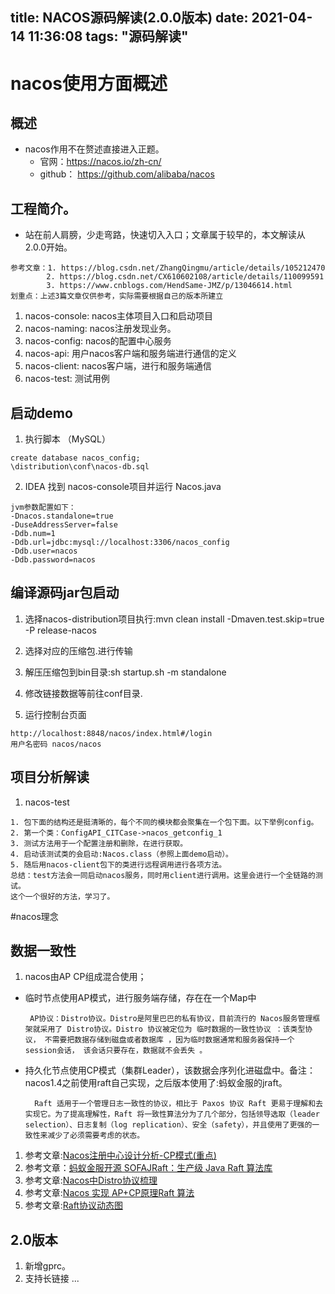title: NACOS源码解读(2.0.0版本)
date: 2021-04-14 11:36:08
tags: "源码解读"
---------
# nacos使用方面概述
## 概述

* nacos作用不在赘述直接进入正题。
  * 官网：https://nacos.io/zh-cn/
  * github： https://github.com/alibaba/nacos

## 工程简介。

* 站在前人肩膀，少走弯路，快速切入入口；文章属于较早的，本文解读从2.0.0开始。
```$xslt
参考文章：1. https://blog.csdn.net/ZhangQingmu/article/details/105212470
        2. https://blog.csdn.net/CX610602108/article/details/110099591
        3. https://www.cnblogs.com/HendSame-JMZ/p/13046614.html
划重点：上述3篇文章仅供参考，实际需要根据自己的版本所建立
```
1. nacos-console: nacos主体项目入口和启动项目
1. nacos-naming: nacos注册发现业务。
1. nacos-config: nacos的配置中心服务
1. nacos-api: 用户nacos客户端和服务端进行通信的定义
1. nacos-client: nacos客户端，进行和服务端通信
1. nacos-test: 测试用例

## 启动demo

1. 执行脚本 （MySQL）
```$xslt
create database nacos_config;
\distribution\conf\nacos-db.sql
```
2. IDEA 找到 nacos-console项目并运行 Nacos.java
```$xslt
jvm参数配置如下：
-Dnacos.standalone=true
-DuseAddressServer=false
-Ddb.num=1
-Ddb.url=jdbc:mysql://localhost:3306/nacos_config
-Ddb.user=nacos
-Ddb.password=nacos
```

## 编译源码jar包启动
1. 选择nacos-distribution项目执行:mvn  clean install -Dmaven.test.skip=true -P release-nacos
1. 选择对应的压缩包.进行传输
1. 解压压缩包到bin目录:sh startup.sh -m standalone
1. 修改链接数据等前往conf目录.

3.  运行控制台页面
```$xslt
http://localhost:8848/nacos/index.html#/login
用户名密码 nacos/nacos
```

## 项目分析解读

1. nacos-test
```$xslt
1. 包下面的结构还是挺清晰的，每个不同的模块都会聚集在一个包下面。以下举例config。
2. 第一个类：ConfigAPI_CITCase->nacos_getconfig_1
3. 测试方法用于一个配置注册和删除，在进行获取。
4. 启动该测试类的会启动:Nacos.class（参照上面demo启动）。
5. 随后用nacos-client包下的类进行远程调用进行各项方法。
总结：test方法会一同启动nacos服务，同时用client进行调用。这里会进行一个全链路的测试。
这个一个很好的方法，学习了。
```

#nacos理念

## 数据一致性

1. nacos由AP CP组成混合使用；
  * 临时节点使用AP模式，进行服务端存储，存在在一个Map中
      ```aidl
       AP协议：Distro协议。Distro是阿里巴巴的私有协议，目前流行的 Nacos服务管理框架就采用了 Distro协议。Distro 协议被定位为 临时数据的一致性协议 ：该类型协议， 不需要把数据存储到磁盘或者数据库 ，因为临时数据通常和服务器保持一个session会话， 该会话只要存在，数据就不会丢失 。
      ```
  * 持久化节点使用CP模式（集群Leader），该数据会序列化进磁盘中。备注：nacos1.4之前使用raft自己实现，之后版本使用了:蚂蚁金服的jraft。
      ```aidl
        Raft 适用于一个管理日志一致性的协议，相比于 Paxos 协议 Raft 更易于理解和去实现它。为了提高理解性，Raft 将一致性算法分为了几个部分，包括领导选取（leader selection）、日志复制（log replication）、安全（safety），并且使用了更强的一致性来减少了必须需要考虑的状态。
      ```
  1. 参考文章:[Nacos注册中心设计分析-CP模式(重点)](https://blog.csdn.net/swordyijianpku/article/details/105393459)
  1. 参考文章：[蚂蚁金服开源 SOFAJRaft：生产级 Java Raft 算法库](https://blog.csdn.net/yunqiinsight/article/details/88569294)
  1. 参考文章:[Nacos中Distro协议梳理](https://blog.csdn.net/u012050299/article/details/110946637)
  1. 参考文章:[Nacos 实现 AP+CP原理Raft 算法](https://blog.csdn.net/m0_37235955/article/details/115036527)
  1. 参考文章:[Raft协议动态图](/2021/04/09/2021/Raft协议/)
## 2.0版本

1. 新增gprc。
2. 支持长链接
...